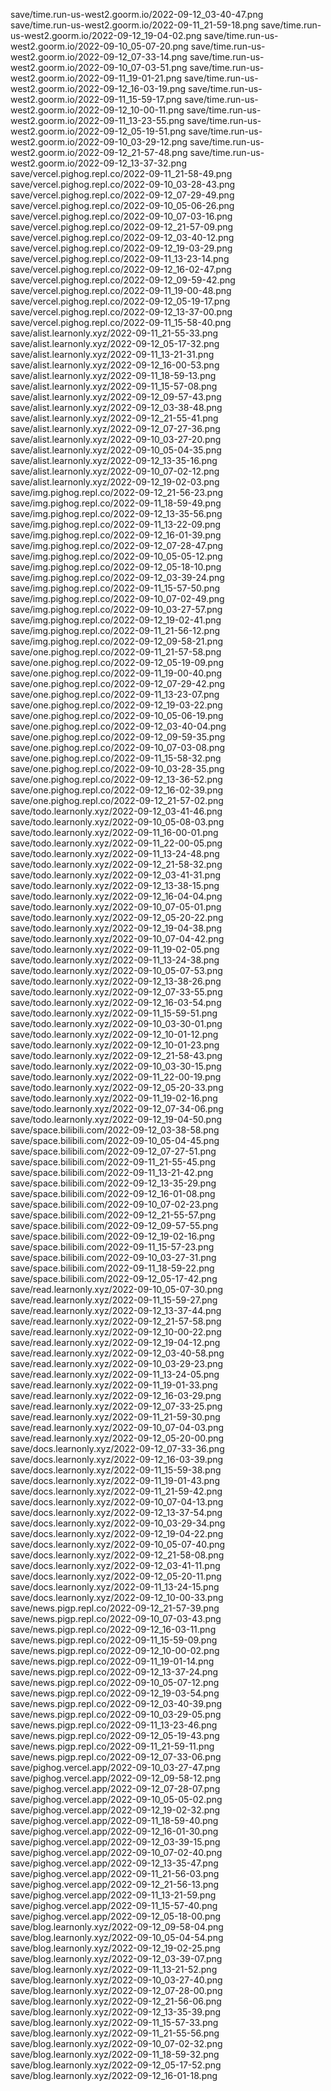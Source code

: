 save/time.run-us-west2.goorm.io/2022-09-12_03-40-47.png
save/time.run-us-west2.goorm.io/2022-09-11_21-59-18.png
save/time.run-us-west2.goorm.io/2022-09-12_19-04-02.png
save/time.run-us-west2.goorm.io/2022-09-10_05-07-20.png
save/time.run-us-west2.goorm.io/2022-09-12_07-33-14.png
save/time.run-us-west2.goorm.io/2022-09-10_07-03-51.png
save/time.run-us-west2.goorm.io/2022-09-11_19-01-21.png
save/time.run-us-west2.goorm.io/2022-09-12_16-03-19.png
save/time.run-us-west2.goorm.io/2022-09-11_15-59-17.png
save/time.run-us-west2.goorm.io/2022-09-12_10-00-11.png
save/time.run-us-west2.goorm.io/2022-09-11_13-23-55.png
save/time.run-us-west2.goorm.io/2022-09-12_05-19-51.png
save/time.run-us-west2.goorm.io/2022-09-10_03-29-12.png
save/time.run-us-west2.goorm.io/2022-09-12_21-57-48.png
save/time.run-us-west2.goorm.io/2022-09-12_13-37-32.png
save/vercel.pighog.repl.co/2022-09-11_21-58-49.png
save/vercel.pighog.repl.co/2022-09-10_03-28-43.png
save/vercel.pighog.repl.co/2022-09-12_07-29-49.png
save/vercel.pighog.repl.co/2022-09-10_05-06-26.png
save/vercel.pighog.repl.co/2022-09-10_07-03-16.png
save/vercel.pighog.repl.co/2022-09-12_21-57-09.png
save/vercel.pighog.repl.co/2022-09-12_03-40-12.png
save/vercel.pighog.repl.co/2022-09-12_19-03-29.png
save/vercel.pighog.repl.co/2022-09-11_13-23-14.png
save/vercel.pighog.repl.co/2022-09-12_16-02-47.png
save/vercel.pighog.repl.co/2022-09-12_09-59-42.png
save/vercel.pighog.repl.co/2022-09-11_19-00-48.png
save/vercel.pighog.repl.co/2022-09-12_05-19-17.png
save/vercel.pighog.repl.co/2022-09-12_13-37-00.png
save/vercel.pighog.repl.co/2022-09-11_15-58-40.png
save/alist.learnonly.xyz/2022-09-11_21-55-33.png
save/alist.learnonly.xyz/2022-09-12_05-17-32.png
save/alist.learnonly.xyz/2022-09-11_13-21-31.png
save/alist.learnonly.xyz/2022-09-12_16-00-53.png
save/alist.learnonly.xyz/2022-09-11_18-59-13.png
save/alist.learnonly.xyz/2022-09-11_15-57-08.png
save/alist.learnonly.xyz/2022-09-12_09-57-43.png
save/alist.learnonly.xyz/2022-09-12_03-38-48.png
save/alist.learnonly.xyz/2022-09-12_21-55-41.png
save/alist.learnonly.xyz/2022-09-12_07-27-36.png
save/alist.learnonly.xyz/2022-09-10_03-27-20.png
save/alist.learnonly.xyz/2022-09-10_05-04-35.png
save/alist.learnonly.xyz/2022-09-12_13-35-16.png
save/alist.learnonly.xyz/2022-09-10_07-02-12.png
save/alist.learnonly.xyz/2022-09-12_19-02-03.png
save/img.pighog.repl.co/2022-09-12_21-56-23.png
save/img.pighog.repl.co/2022-09-11_18-59-49.png
save/img.pighog.repl.co/2022-09-12_13-35-56.png
save/img.pighog.repl.co/2022-09-11_13-22-09.png
save/img.pighog.repl.co/2022-09-12_16-01-39.png
save/img.pighog.repl.co/2022-09-12_07-28-47.png
save/img.pighog.repl.co/2022-09-10_05-05-12.png
save/img.pighog.repl.co/2022-09-12_05-18-10.png
save/img.pighog.repl.co/2022-09-12_03-39-24.png
save/img.pighog.repl.co/2022-09-11_15-57-50.png
save/img.pighog.repl.co/2022-09-10_07-02-49.png
save/img.pighog.repl.co/2022-09-10_03-27-57.png
save/img.pighog.repl.co/2022-09-12_19-02-41.png
save/img.pighog.repl.co/2022-09-11_21-56-12.png
save/img.pighog.repl.co/2022-09-12_09-58-21.png
save/one.pighog.repl.co/2022-09-11_21-57-58.png
save/one.pighog.repl.co/2022-09-12_05-19-09.png
save/one.pighog.repl.co/2022-09-11_19-00-40.png
save/one.pighog.repl.co/2022-09-12_07-29-42.png
save/one.pighog.repl.co/2022-09-11_13-23-07.png
save/one.pighog.repl.co/2022-09-12_19-03-22.png
save/one.pighog.repl.co/2022-09-10_05-06-19.png
save/one.pighog.repl.co/2022-09-12_03-40-04.png
save/one.pighog.repl.co/2022-09-12_09-59-35.png
save/one.pighog.repl.co/2022-09-10_07-03-08.png
save/one.pighog.repl.co/2022-09-11_15-58-32.png
save/one.pighog.repl.co/2022-09-10_03-28-35.png
save/one.pighog.repl.co/2022-09-12_13-36-52.png
save/one.pighog.repl.co/2022-09-12_16-02-39.png
save/one.pighog.repl.co/2022-09-12_21-57-02.png
save/todo.learnonly.xyz/2022-09-12_03-41-46.png
save/todo.learnonly.xyz/2022-09-10_05-08-03.png
save/todo.learnonly.xyz/2022-09-11_16-00-01.png
save/todo.learnonly.xyz/2022-09-11_22-00-05.png
save/todo.learnonly.xyz/2022-09-11_13-24-48.png
save/todo.learnonly.xyz/2022-09-12_21-58-32.png
save/todo.learnonly.xyz/2022-09-12_03-41-31.png
save/todo.learnonly.xyz/2022-09-12_13-38-15.png
save/todo.learnonly.xyz/2022-09-12_16-04-04.png
save/todo.learnonly.xyz/2022-09-10_07-05-01.png
save/todo.learnonly.xyz/2022-09-12_05-20-22.png
save/todo.learnonly.xyz/2022-09-12_19-04-38.png
save/todo.learnonly.xyz/2022-09-10_07-04-42.png
save/todo.learnonly.xyz/2022-09-11_19-02-05.png
save/todo.learnonly.xyz/2022-09-11_13-24-38.png
save/todo.learnonly.xyz/2022-09-10_05-07-53.png
save/todo.learnonly.xyz/2022-09-12_13-38-26.png
save/todo.learnonly.xyz/2022-09-12_07-33-55.png
save/todo.learnonly.xyz/2022-09-12_16-03-54.png
save/todo.learnonly.xyz/2022-09-11_15-59-51.png
save/todo.learnonly.xyz/2022-09-10_03-30-01.png
save/todo.learnonly.xyz/2022-09-12_10-01-12.png
save/todo.learnonly.xyz/2022-09-12_10-01-23.png
save/todo.learnonly.xyz/2022-09-12_21-58-43.png
save/todo.learnonly.xyz/2022-09-10_03-30-15.png
save/todo.learnonly.xyz/2022-09-11_22-00-19.png
save/todo.learnonly.xyz/2022-09-12_05-20-33.png
save/todo.learnonly.xyz/2022-09-11_19-02-16.png
save/todo.learnonly.xyz/2022-09-12_07-34-06.png
save/todo.learnonly.xyz/2022-09-12_19-04-50.png
save/space.bilibili.com/2022-09-12_03-38-58.png
save/space.bilibili.com/2022-09-10_05-04-45.png
save/space.bilibili.com/2022-09-12_07-27-51.png
save/space.bilibili.com/2022-09-11_21-55-45.png
save/space.bilibili.com/2022-09-11_13-21-42.png
save/space.bilibili.com/2022-09-12_13-35-29.png
save/space.bilibili.com/2022-09-12_16-01-08.png
save/space.bilibili.com/2022-09-10_07-02-23.png
save/space.bilibili.com/2022-09-12_21-55-57.png
save/space.bilibili.com/2022-09-12_09-57-55.png
save/space.bilibili.com/2022-09-12_19-02-16.png
save/space.bilibili.com/2022-09-11_15-57-23.png
save/space.bilibili.com/2022-09-10_03-27-31.png
save/space.bilibili.com/2022-09-11_18-59-22.png
save/space.bilibili.com/2022-09-12_05-17-42.png
save/read.learnonly.xyz/2022-09-10_05-07-30.png
save/read.learnonly.xyz/2022-09-11_15-59-27.png
save/read.learnonly.xyz/2022-09-12_13-37-44.png
save/read.learnonly.xyz/2022-09-12_21-57-58.png
save/read.learnonly.xyz/2022-09-12_10-00-22.png
save/read.learnonly.xyz/2022-09-12_19-04-12.png
save/read.learnonly.xyz/2022-09-12_03-40-58.png
save/read.learnonly.xyz/2022-09-10_03-29-23.png
save/read.learnonly.xyz/2022-09-11_13-24-05.png
save/read.learnonly.xyz/2022-09-11_19-01-33.png
save/read.learnonly.xyz/2022-09-12_16-03-29.png
save/read.learnonly.xyz/2022-09-12_07-33-25.png
save/read.learnonly.xyz/2022-09-11_21-59-30.png
save/read.learnonly.xyz/2022-09-10_07-04-03.png
save/read.learnonly.xyz/2022-09-12_05-20-00.png
save/docs.learnonly.xyz/2022-09-12_07-33-36.png
save/docs.learnonly.xyz/2022-09-12_16-03-39.png
save/docs.learnonly.xyz/2022-09-11_15-59-38.png
save/docs.learnonly.xyz/2022-09-11_19-01-43.png
save/docs.learnonly.xyz/2022-09-11_21-59-42.png
save/docs.learnonly.xyz/2022-09-10_07-04-13.png
save/docs.learnonly.xyz/2022-09-12_13-37-54.png
save/docs.learnonly.xyz/2022-09-10_03-29-34.png
save/docs.learnonly.xyz/2022-09-12_19-04-22.png
save/docs.learnonly.xyz/2022-09-10_05-07-40.png
save/docs.learnonly.xyz/2022-09-12_21-58-08.png
save/docs.learnonly.xyz/2022-09-12_03-41-11.png
save/docs.learnonly.xyz/2022-09-12_05-20-11.png
save/docs.learnonly.xyz/2022-09-11_13-24-15.png
save/docs.learnonly.xyz/2022-09-12_10-00-33.png
save/news.pigp.repl.co/2022-09-12_21-57-39.png
save/news.pigp.repl.co/2022-09-10_07-03-43.png
save/news.pigp.repl.co/2022-09-12_16-03-11.png
save/news.pigp.repl.co/2022-09-11_15-59-09.png
save/news.pigp.repl.co/2022-09-12_10-00-02.png
save/news.pigp.repl.co/2022-09-11_19-01-14.png
save/news.pigp.repl.co/2022-09-12_13-37-24.png
save/news.pigp.repl.co/2022-09-10_05-07-12.png
save/news.pigp.repl.co/2022-09-12_19-03-54.png
save/news.pigp.repl.co/2022-09-12_03-40-39.png
save/news.pigp.repl.co/2022-09-10_03-29-05.png
save/news.pigp.repl.co/2022-09-11_13-23-46.png
save/news.pigp.repl.co/2022-09-12_05-19-43.png
save/news.pigp.repl.co/2022-09-11_21-59-11.png
save/news.pigp.repl.co/2022-09-12_07-33-06.png
save/pighog.vercel.app/2022-09-10_03-27-47.png
save/pighog.vercel.app/2022-09-12_09-58-12.png
save/pighog.vercel.app/2022-09-12_07-28-07.png
save/pighog.vercel.app/2022-09-10_05-05-02.png
save/pighog.vercel.app/2022-09-12_19-02-32.png
save/pighog.vercel.app/2022-09-11_18-59-40.png
save/pighog.vercel.app/2022-09-12_16-01-30.png
save/pighog.vercel.app/2022-09-12_03-39-15.png
save/pighog.vercel.app/2022-09-10_07-02-40.png
save/pighog.vercel.app/2022-09-12_13-35-47.png
save/pighog.vercel.app/2022-09-11_21-56-03.png
save/pighog.vercel.app/2022-09-12_21-56-13.png
save/pighog.vercel.app/2022-09-11_13-21-59.png
save/pighog.vercel.app/2022-09-11_15-57-40.png
save/pighog.vercel.app/2022-09-12_05-18-00.png
save/blog.learnonly.xyz/2022-09-12_09-58-04.png
save/blog.learnonly.xyz/2022-09-10_05-04-54.png
save/blog.learnonly.xyz/2022-09-12_19-02-25.png
save/blog.learnonly.xyz/2022-09-12_03-39-07.png
save/blog.learnonly.xyz/2022-09-11_13-21-52.png
save/blog.learnonly.xyz/2022-09-10_03-27-40.png
save/blog.learnonly.xyz/2022-09-12_07-28-00.png
save/blog.learnonly.xyz/2022-09-12_21-56-06.png
save/blog.learnonly.xyz/2022-09-12_13-35-39.png
save/blog.learnonly.xyz/2022-09-11_15-57-33.png
save/blog.learnonly.xyz/2022-09-11_21-55-56.png
save/blog.learnonly.xyz/2022-09-10_07-02-32.png
save/blog.learnonly.xyz/2022-09-11_18-59-32.png
save/blog.learnonly.xyz/2022-09-12_05-17-52.png
save/blog.learnonly.xyz/2022-09-12_16-01-18.png
